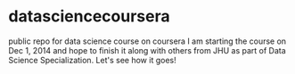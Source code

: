 datasciencecoursera
===================

public repo for data science course on coursera
I am starting the course on Dec 1, 2014 and hope to finish it along with others from JHU as part of Data Science Specialization. Let's see how it goes!
